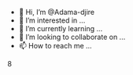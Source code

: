- 👋 Hi, I’m @Adama-djire
- 👀 I’m interested in ...
- 🌱 I’m currently learning ...
- 💞️ I’m looking to collaborate on ...
- 📫 How to reach me ...

<!---
Adama-djire/Adama-djire is a ✨ special ✨ repository because its `README.md` (this file) appears on your GitHub profile.
You can click the Preview link to take a look at your changes.
--->
8

